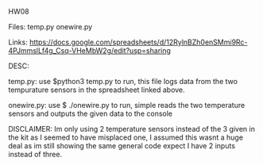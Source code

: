HW08

Files:
temp.py
onewire.py

Links:
https://docs.google.com/spreadsheets/d/12RylnBZh0enSMmi9Rc-4PJmmslLf4g_Csq-VHeMbW2g/edit?usp=sharing

DESC:

temp.py: use $python3 temp.py to run, this file logs data from the two tempurature
    sensors in the spreadsheet linked above.
    
onewire.py: use $ ./onewire.py to run, simple reads the two temperature sensors and
        outputs the given data to the console
        

DISCLAIMER:
    Im only using 2 temperature sensors instead of the 3 given in the kit as I seemed
    to have misplaced one, I assumed this wasnt a huge deal as im still showing the same 
    general code expect I have 2 inputs instead of three.
    
